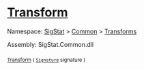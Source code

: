 # [Transform](./RealisticImageGenerator-100663699.md)

Namespace: [SigStat]() > [Common](./../../README.md) > [Transforms](./../README.md)

Assembly: SigStat.Common.dll

<sub>[Transform](./RealisticImageGenerator-100663699.md) ( [`Signature`](./../../Signature.md) signature )</sub>&nbsp;&nbsp;&nbsp;&nbsp;&nbsp;&nbsp;&nbsp;&nbsp;&nbsp;<sub></sub>
